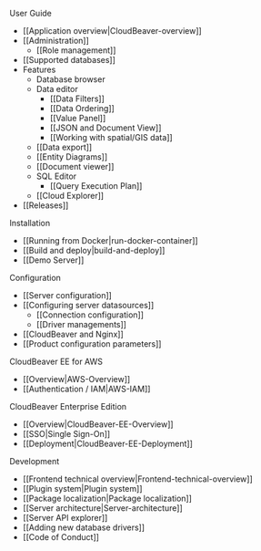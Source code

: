 User Guide  

- [[Application overview|CloudBeaver-overview]]
- [[Administration]]
   - [[Role management]]
- [[Supported databases]]
- Features
   - Database browser
   - Data editor
     - [[Data Filters]]
     - [[Data Ordering]]
     - [[Value Panel]]
     - [[JSON and Document View]]
     - [[Working with spatial/GIS data]]
   - [[Data export]]
   - [[Entity Diagrams]]
   - [[Document viewer]]
   - SQL Editor
     - [[Query Execution Plan]]
   - [[Cloud Explorer]]
- [[Releases]] <!-- CMD:SKIP -->

Installation  

- [[Running from Docker|run-docker-container]]
- [[Build and deploy|build-and-deploy]]
- [[Demo Server]]

Configuration   

- [[Server configuration]]
- [[Configuring server datasources]]
   - [[Connection configuration]] 
   - [[Driver managements]] 
- [[CloudBeaver and Nginx]]
- [[Product configuration parameters]]

CloudBeaver EE for AWS
- [[Overview|AWS-Overview]]
- [[Authentication / IAM|AWS-IAM]]

CloudBeaver Enterprise Edition
- [[Overview|CloudBeaver-EE-Overview]]
- [[SSO|Single Sign-On]]
- [[Deployment|CloudBeaver-EE-Deployment]]

Development <!--CMD:SKIP-->

- [[Frontend technical overview|Frontend-technical-overview]] <!--CMD:SKIP-->
- [[Plugin system|Plugin system]] <!--CMD:SKIP-->
- [[Package localization|Package localization]] <!--CMD:SKIP-->
- [[Server architecture|Server-architecture]] <!--CMD:SKIP-->
- [[Server API explorer]] <!--CMD:SKIP-->
- [[Adding new database drivers]] <!--CMD:SKIP-->
- [[Code of Conduct]] <!--CMD:SKIP-->
